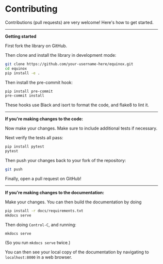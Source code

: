 # Contributing

Contributions (pull requests) are very welcome! Here's how to get started.

---

**Getting started**

First fork the library on GitHub.

Then clone and install the library in development mode:

```bash
git clone https://github.com/your-username-here/equinox.git
cd equinox
pip install -e .
```

Then install the pre-commit hook:

```bash
pip install pre-commit
pre-commit install
```

These hooks use Black and isort to format the code, and flake8 to lint it.

---

**If you're making changes to the code:**

Now make your changes. Make sure to include additional tests if necessary.

Next verify the tests all pass:

```bash
pip install pytest
pytest
```

Then push your changes back to your fork of the repository:

```bash
git push
```

Finally, open a pull request on GitHub!

---

**If you're making changes to the documentation:**

Make your changes. You can then build the documentation by doing

```bash
pip install -r docs/requirements.txt
mkdocs serve
```
Then doing `Control-C`, and running:
```
mkdocs serve
```
(So you run `mkdocs serve` twice.)

You can then see your local copy of the documentation by navigating to `localhost:8000` in a web browser.
